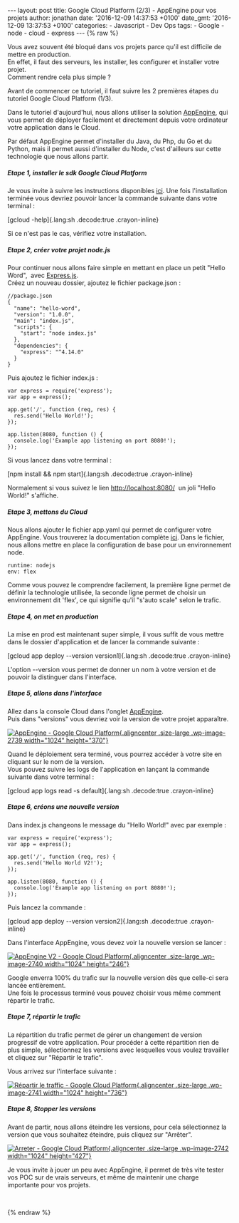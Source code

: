 --- layout: post title: Google Cloud Platform (2/3) - AppEngine pour vos
projets author: jonathan date: '2016-12-09 14:37:53 +0100' date\_gmt:
'2016-12-09 13:37:53 +0100' categories: - Javascript - Dev Ops tags: -
Google - node - cloud - express --- {% raw %}

Vous avez souvent été bloqué dans vos projets parce qu'il est difficile
de mettre en production.\
En effet, il faut des serveurs, les installer, les configurer et
installer votre projet.\
Comment rendre cela plus simple ?

Avant de commencer ce tutoriel, il faut suivre les 2 premières étapes du
tutoriel Google Cloud Platform (1/3).

Dans le tutoriel d'aujourd'hui, nous allons utiliser la solution
[AppEngine](https://console.cloud.google.com/appengine), qui vous permet
de déployer facilement et directement depuis votre ordinateur votre
application dans le Cloud.

Par défaut AppEngine permet d'installer du Java, du Php, du Go et du
Python, mais il permet aussi d'installer du Node, c'est d'ailleurs sur
cette technologie que nous allons partir.

##### Etape 1, installer le sdk Google Cloud Platform

Je vous invite à suivre les instructions
disponibles [ici](https://cloud.google.com/sdk/docs/?hl=fr). Une fois
l'installation terminée vous devriez pouvoir lancer la commande suivante
dans votre terminal :

[gcloud -help]{.lang:sh .decode:true .crayon-inline}

Si ce n'est pas le cas, vérifiez votre installation.

##### Etape 2, créer votre projet node.js

Pour continuer nous allons faire simple en mettant en place un petit
"Hello Word",  avec [Express.js](http://expressjs.com/fr/).\
Créez un nouveau dossier, ajoutez le fichier package.json :

``` {.lang:js .decode:true title="package.json"}
//package.json
{
  "name": "hello-word",
  "version": "1.0.0",
  "main": "index.js",
  "scripts": {
    "start": "node index.js"
  },
  "dependencies": {
    "express": "^4.14.0"
  }
}
```

Puis ajoutez le fichier index.js :

``` {.lang:js .decode:true title="index.js"}
var express = require('express');
var app = express();

app.get('/', function (req, res) {
  res.send('Hello World!');
});

app.listen(8080, function () {
  console.log('Example app listening on port 8080!');
});
```

Si vous lancez dans votre terminal :

[npm install && npm start]{.lang:sh .decode:true .crayon-inline}

Normalement si vous suivez le lien <http://localhost:8080/>  un joli
"Hello World!" s'affiche.

##### Etape 3, mettons du Cloud

Nous allons ajouter le fichier app.yaml qui permet de configurer votre
AppEngine. Vous trouverez la documentation complète
[ici](https://cloud.google.com/appengine/docs). Dans le fichier, nous
allons mettre en place la configuration de base pour un environnement
node.

``` {.lang:yaml .decode:true title="app.yaml"}
runtime: nodejs
env: flex
```

Comme vous pouvez le comprendre facilement, la première ligne permet de
définir la technologie utilisée, la seconde ligne permet de choisir un
environnement dit 'flex', ce qui signifie qu'il "s'auto scale" selon le
trafic.

##### Etape 4, on met en production

La mise en prod est maintenant super simple, il vous suffit de vous
mettre dans le dossier d'application et de lancer la commande suivante :

[gcloud app deploy --version version1]{.lang:sh .decode:true
.crayon-inline}

L'option --version vous permet de donner un nom à votre version et de
pouvoir la distinguer dans l'interface.

##### Etape 5, allons dans l'interface

Allez dans la console Cloud dans l'onglet
[AppEngine](https://console.cloud.google.com/appengine).\
Puis dans "versions" vous devriez voir la version de votre projet
apparaître.

[![AppEngine - Google Cloud
Platform](http://blog.eleven-labs.com/wp-content/uploads/2016/11/Capture-d’écran-2016-11-30-à-14.05.13-1024x370.png){.aligncenter
.size-large .wp-image-2739 width="1024"
height="370"}](http://blog.eleven-labs.com/wp-content/uploads/2016/11/Capture-d’écran-2016-11-30-à-14.05.13.png)

Quand le déploiement sera terminé, vous pourrez accéder à votre site en
cliquant sur le nom de la version.\
Vous pouvez suivre les logs de l'application en lançant la commande
suivante dans votre terminal :

[gcloud app logs read -s default]{.lang:sh .decode:true .crayon-inline}

##### Etape 6, créons une nouvelle version

Dans index.js changeons le message du "Hello World!" avec par exemple :

``` {.lang:js .decode:true title="Index.js V2"}
var express = require('express');
var app = express();

app.get('/', function (req, res) {
  res.send('Hello World V2!');
});

app.listen(8080, function () {
  console.log('Example app listening on port 8080!');
});
```

Puis lancez la commande :

[gcloud app deploy --version version2]{.lang:sh .decode:true
.crayon-inline}

Dans l'interface AppEngine, vous devez voir la nouvelle version se
lancer :

[![AppEngine V2 - Google Cloud
Platform](http://blog.eleven-labs.com/wp-content/uploads/2016/11/Capture-d’écran-2016-11-30-à-14.13.55-1024x246.png){.aligncenter
.size-large .wp-image-2740 width="1024"
height="246"}](http://blog.eleven-labs.com/wp-content/uploads/2016/11/Capture-d’écran-2016-11-30-à-14.13.55.png)

Google enverra 100% du trafic sur la nouvelle version dès que celle-ci
sera lancée entièrement.\
Une fois le processus terminé vous pouvez choisir vous même comment
répartir le trafic.

##### Etape 7, répartir le trafic

La répartition du trafic permet de gérer un changement de version
progressif de votre application. Pour procéder à cette répartition rien
de plus simple, sélectionnez les versions avec lesquelles vous voulez
travailler et cliquez sur "Répartir le trafic".

Vous arrivez sur l'interface suivante :

[![Répartir le traffic - Google Cloud
Platform](http://blog.eleven-labs.com/wp-content/uploads/2016/11/Capture-d’écran-2016-11-30-à-14.18.42-1024x736.png){.aligncenter
.size-large .wp-image-2741 width="1024"
height="736"}](http://blog.eleven-labs.com/wp-content/uploads/2016/11/Capture-d’écran-2016-11-30-à-14.18.42.png)

##### Etape 8, Stopper les versions

Avant de partir, nous allons éteindre les versions, pour cela
sélectionnez la version que vous souhaitez éteindre, puis cliquez sur
"Arrêter".

[![Arreter - Google Cloud
Platform](http://blog.eleven-labs.com/wp-content/uploads/2016/11/Capture-d’écran-2016-11-30-à-14.22.54-1024x427.png){.aligncenter
.size-large .wp-image-2742 width="1024"
height="427"}](http://blog.eleven-labs.com/wp-content/uploads/2016/11/Capture-d’écran-2016-11-30-à-14.22.54.png)

Je vous invite à jouer un peu avec AppEngine, il permet de très vite
tester vos POC sur de vrais serveurs, et même de maintenir une charge
importante pour vos projets.

 

{% endraw %}
